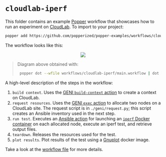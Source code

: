 # `cloudlab-iperf`

This folder contains an example [Popper](https://github.com/systemslab/popper) 
workflow that showcases how to run an experiment on 
[CloudLab](https://cloudlab.us). To import to your project:

```bash
popper add https://github.com/popperized/popper-examples/workflows/cloudlab-iperf
```

The workflow looks like this:

<p align="center">
  <img src="https://user-images.githubusercontent.com/473117/57112776-61330900-6cf6-11e9-8260-7259ef19c324.png">
</p>

> Diagram above obtained with:
>
> ```bash
>  popper dot --wfile workflows/cloudlab-iperf/main.workflow | dot -Tpng -o wf.png
> ```

A high-level description of the steps in the workflow:

 1. `build context`. Uses the [GENI `build-context` 
    action](https://github.com/popperized/geni/tree/master/build-context) to 
    create a context on CloudLab.
 2. `request resources`. Uses the [GENI `exec` 
    action](https://github.com/popperized/geni/tree/master/exec) to allocate two 
    nodes on a CloudLab site. The request script is in `./geni/request.py`; this 
    script creates an Ansible inventory used in the next step.
 3. `run test`. Executes an [Ansible 
    action](https://github.com/popperized/ansible) for launching an [`iperf` 
    Docker 
    container](http://networkstatic.net/measuring-network-bandwidth-using-iperf-and-docker/) 
    on each allocated node, execute an iperf test, and retrieve output files.
 4. `teardown`. Releases the resources used for the test.
 5. `plot results`. Plot results of the test using a 
    [Gnuplot](http://www.gnuplot.info/) docker image.

Take a look at the [workflow file](./main.workflow) for more details.
